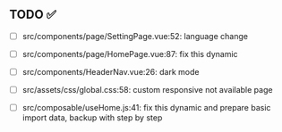## TODO ✅

- [ ] src/components/page/SettingPage.vue:52: language change

- [ ] src/components/page/HomePage.vue:87: fix this dynamic

- [ ] src/components/HeaderNav.vue:26: dark mode

- [ ] src/assets/css/global.css:58: custom responsive not available page

- [ ] src/composable/useHome.js:41: fix this dynamic and prepare basic import data, backup with step by step
